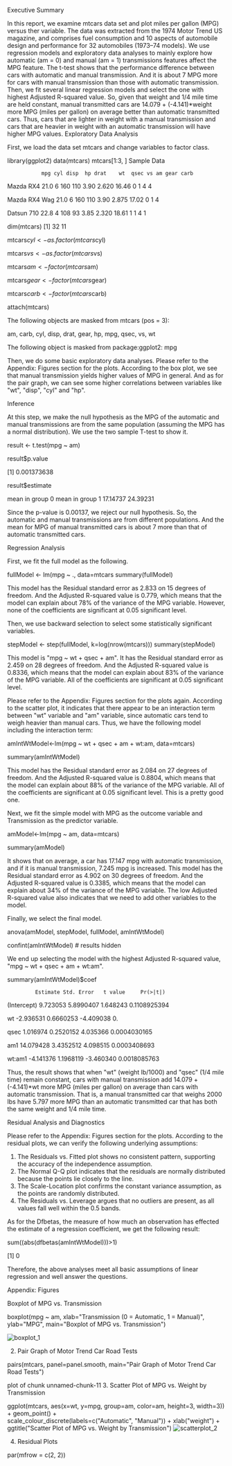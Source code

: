 Executive Summary

In this report, we examine mtcars data set and  plot miles per gallon (MPG) versus ther variable. The data was extracted from the 1974 Motor Trend US magazine, and comprises fuel consumption and 10 aspects of automobile design and performance for 32 automobiles (1973–74 models). We use regression models and exploratory data analyses to mainly explore how automatic (am = 0) and manual (am = 1) transmissions features affect the MPG feature. The t-test shows that the performance difference between cars with automatic and manual transmission. And it is about 7 MPG more for cars with manual transmission than those with automatic transmission. Then, we fit several linear regression models and select the one with highest Adjusted R-squared value. So, given that weight and 1/4 mile time are held constant, manual transmitted cars are 14.079 + (-4.141)*weight more MPG (miles per gallon) on average better than automatic transmitted cars. Thus, cars that are lighter in weight with a manual transmission and cars that are heavier in weight with an automatic transmission will have higher MPG values.
Exploratory Data Analysis

First, we load the data set mtcars and change variables to factor class.

library(ggplot2)
data(mtcars)
mtcars[1:3, ] 
Sample Data

               mpg cyl disp  hp drat    wt  qsec vs am gear carb
 Mazda RX4     21.0   6  160 110 3.90 2.620 16.46  0  1    4    4
 
 Mazda RX4 Wag 21.0   6  160 110 3.90 2.875 17.02  0  1    4    
 
 Datsun 710    22.8   4  108  93 3.85 2.320 18.61  1  1    4    1
 
dim(mtcars)
[1] 32 11

mtcars$cyl <- as.factor(mtcars$cyl)

mtcars$vs <- as.factor(mtcars$vs)

mtcars$am <- factor(mtcars$am)

mtcars$gear <- factor(mtcars$gear)

mtcars$carb <- factor(mtcars$carb)

attach(mtcars)

The following objects are masked from mtcars (pos = 3):

am, carb, cyl, disp, drat, gear, hp, mpg, qsec, vs, wt

The following object is masked from package:ggplot2:
mpg

Then, we do some basic exploratory data analyses. 
Please refer to the Appendix: Figures section for the plots. 
According to the box plot, we see that manual transmission yields higher values of MPG in general. 
And as for the pair graph, we can see some higher correlations between variables like "wt", "disp", "cyl" and "hp".

Inference

At this step, we make the null hypothesis as the MPG of the automatic and manual transmissions are from the same population (assuming the MPG has a normal distribution). 
We use the two sample T-test to show it.

result <- t.test(mpg ~ am)

result$p.value

[1] 0.001373638

result$estimate

mean in group 0 mean in group 1 
 17.14737        24.39231
 
Since the p-value is 0.00137, we reject our null hypothesis. 
So, the automatic and manual transmissions are from different populations. And the mean for MPG of manual transmitted cars is about 7 more than that of automatic transmitted cars.

Regression Analysis

First, we fit the full model as the following.

fullModel <- lm(mpg ~ ., data=mtcars
summary(fullModel) 


This model has the Residual standard error as 2.833 on 15 degrees of freedom. And the Adjusted R-squared value is 0.779, which means that the model can explain about 78% of the variance of the MPG variable. However, none of the coefficients are significant at 0.05 significant level.

Then, we use backward selection to select some statistically significant variables.

stepModel <- step(fullModel, k=log(nrow(mtcars)))
summary(stepModel)

This model is "mpg ~ wt + qsec + am". It has the Residual standard error as 2.459 on 28 degrees of freedom. 
And the Adjusted R-squared value is 0.8336, which means that the model can explain about 83% of the variance of the MPG variable. All of the coefficients are significant at 0.05 significant level.

Please refer to the Appendix: 
Figures section for the plots again. According to the scatter plot, it indicates that there appear to be an interaction term between "wt" variable and "am" variable, since automatic cars tend to weigh heavier than manual cars. Thus, we have the following model including the interaction term:

amIntWtModel<-lm(mpg ~ wt + qsec + am + wt:am, data=mtcars)

summary(amIntWtModel)


This model has the Residual standard error as 2.084 on 27 degrees of freedom. And the Adjusted R-squared value is 0.8804, which means that the model can explain about 88% of the variance of the MPG variable. 
All of the coefficients are significant at 0.05 significant level. This is a pretty good one.

Next, we fit the simple model with MPG as the outcome variable and Transmission as the predictor variable.

amModel<-lm(mpg ~ am, data=mtcars)

summary(amModel)

It shows that on average, a car has 17.147 mpg with automatic transmission, and if it is manual transmission, 7.245 mpg is increased. This model has the Residual standard error as 4.902 on 30 degrees of freedom. And the Adjusted R-squared value is 0.3385, which means that the model can explain about 34% of the variance of the MPG variable. The low Adjusted R-squared value also indicates that we need to add other variables to the model.

Finally, we select the final model.

anova(amModel, stepModel, fullModel, amIntWtModel) 

confint(amIntWtModel) # results hidden

We end up selecting the model with the highest Adjusted R-squared value, "mpg ~ wt + qsec + am + wt:am".

summary(amIntWtModel)$coef

             Estimate Std. Error   t value     Pr(>|t|)
             
(Intercept)  9.723053  5.8990407  1.648243 0.1108925394

wt          -2.936531  0.6660253 -4.409038 0.

qsec         1.016974  0.2520152  4.035366 0.0004030165

am1         14.079428  3.4352512  4.098515 0.0003408693

wt:am1      -4.141376  1.1968119 -3.460340 0.0018085763


Thus, the result shows that when "wt" (weight lb/1000) and "qsec" (1/4 mile time) remain constant, cars with manual transmission add 14.079 + (-4.141)*wt more MPG (miles per gallon) on average than cars with automatic transmission. That is, a manual transmitted car that weighs 2000 lbs have 5.797 more MPG than an automatic transmitted car that has both the same weight and 1/4 mile time.



Residual Analysis and Diagnostics

Please refer to the Appendix: Figures section for the plots. According to the residual plots, we can verify the following underlying assumptions:
1. The Residuals vs. Fitted plot shows no consistent pattern, supporting the accuracy of the independence assumption.
2. The Normal Q-Q plot indicates that the residuals are normally distributed because the points lie closely to the line.
3. The Scale-Location plot confirms the constant variance assumption, as the points are randomly distributed.
4. The Residuals vs. Leverage argues that no outliers are present, as all values fall well within the 0.5 bands.

As for the Dfbetas, the measure of how much an observation has effected the estimate of a regression coefficient, we get the following result:


sum((abs(dfbetas(amIntWtModel)))>1)

[1] 0

Therefore, the above analyses meet all basic assumptions of linear regression and well answer the questions.

Appendix: Figures

Boxplot of MPG vs. Transmission

boxplot(mpg ~ am, xlab="Transmission (0 = Automatic, 1 = Manual)", ylab="MPG",
        main="Boxplot of MPG vs. Transmission")
        
        
![boxplot_1](https://cloud.githubusercontent.com/assets/10902765/10301072/95ef5056-6bb3-11e5-95da-346d4d6aa522.PNG)

2. Pair Graph of Motor Trend Car Road Tests

pairs(mtcars, panel=panel.smooth, main="Pair Graph of Motor Trend Car Road Tests")

plot of chunk unnamed-chunk-11
3. Scatter Plot of MPG vs. Weight by Transmission

ggplot(mtcars, aes(x=wt, y=mpg, group=am, color=am, height=3, width=3)) + geom_point() +  
scale_colour_discrete(labels=c("Automatic", "Manual")) + 
xlab("weight") + ggtitle("Scatter Plot of MPG vs. Weight by Transmission")
![scatterplot_2](https://cloud.githubusercontent.com/assets/10902765/10301362/846534d8-6bb6-11e5-929f-bdbb18bcc704.PNG)

4. Residual Plots

par(mfrow = c(2, 2))



